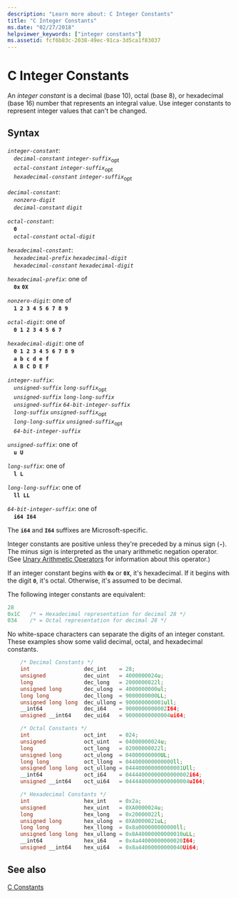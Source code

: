 ```yaml
---
description: "Learn more about: C Integer Constants"
title: "C Integer Constants"
ms.date: "02/27/2018"
helpviewer_keywords: ["integer constants"]
ms.assetid: fcf6b83c-2038-49ec-91ca-3d5ca1f83037
---
```

# C Integer Constants

An *integer constant* is a decimal (base 10), octal (base 8), or hexadecimal (base 16) number that represents an integral value. Use integer constants to represent integer values that can't be changed.

## Syntax

*`integer-constant`*:\
&emsp;*`decimal-constant`* *`integer-suffix`*<sub>opt</sub>\
&emsp;*`octal-constant`* *`integer-suffix`*<sub>opt</sub>\
&emsp;*`hexadecimal-constant`* *`integer-suffix`*<sub>opt</sub>

*`decimal-constant`*:\
&emsp;*`nonzero-digit`*\
&emsp;*`decimal-constant`* *`digit`*

*`octal-constant`*:\
&emsp;**`0`**\
&emsp;*`octal-constant`* *`octal-digit`*

*`hexadecimal-constant`*:\
&emsp;*`hexadecimal-prefix`* *`hexadecimal-digit`*\
&emsp;*`hexadecimal-constant`* *`hexadecimal-digit`*

*`hexadecimal-prefix`*: one of\
&emsp;**`0x`**  **`0X`**

*`nonzero-digit`*: one of\
&emsp;**`1 2 3 4 5 6 7 8 9`**

*`octal-digit`*: one of\
&emsp;**`0 1 2 3 4 5 6 7`**

*`hexadecimal-digit`*: one of\
&emsp;**`0 1 2 3 4 5 6 7 8 9`**\
&emsp;**`a b c d e f`**\
&emsp;**`A B C D E F`**

*`integer-suffix`*:\
&emsp;*`unsigned-suffix`* *`long-suffix`*<sub>opt</sub>\
&emsp;*`unsigned-suffix`* *`long-long-suffix`*\
&emsp;*`unsigned-suffix`* *`64-bit-integer-suffix`*\
&emsp;*`long-suffix`* *`unsigned-suffix`*<sub>opt</sub>\
&emsp;*`long-long-suffix`* *`unsigned-suffix`*<sub>opt</sub>\
&emsp;*`64-bit-integer-suffix`*

*`unsigned-suffix`*: one of\
&emsp;**`u U`**

*`long-suffix`*: one of\
&emsp;**`l L`**

*`long-long-suffix`*: one of\
&emsp;**`ll LL`**

*`64-bit-integer-suffix`*: one of\
&emsp;**`i64 I64`**

The **`i64`** and **`I64`** suffixes are Microsoft-specific.

Integer constants are positive unless they're preceded by a minus sign (**`-`**). The minus sign is interpreted as the unary arithmetic negation operator. (See [Unary Arithmetic Operators](../c-language/unary-arithmetic-operators.md) for information about this operator.)

If an integer constant begins with **`0x`** or **`0X`**, it's hexadecimal. If it begins with the digit **`0`**, it's octal. Otherwise, it's assumed to be decimal.

The following integer constants are equivalent:

```C
28
0x1C   /* = Hexadecimal representation for decimal 28 */
034    /* = Octal representation for decimal 28 */
```

No white-space characters can separate the digits of an integer constant. These examples show some valid decimal, octal, and hexadecimal constants.

```C
    /* Decimal Constants */
    int                 dec_int    = 28;
    unsigned            dec_uint   = 4000000024u;
    long                dec_long   = 2000000022l;
    unsigned long       dec_ulong  = 4000000000ul;
    long long           dec_llong  = 9000000000LL;
    unsigned long long  dec_ullong = 900000000001ull;
    __int64             dec_i64    = 9000000000002I64;
    unsigned __int64    dec_ui64   = 90000000000004ui64;

    /* Octal Constants */
    int                 oct_int    = 024;
    unsigned            oct_uint   = 04000000024u;
    long                oct_long   = 02000000022l;
    unsigned long       oct_ulong  = 04000000000UL;
    long long           oct_llong  = 044000000000000ll;
    unsigned long long  oct_ullong = 044400000000000001Ull;
    __int64             oct_i64    = 04444000000000000002i64;
    unsigned __int64    oct_ui64   = 04444000000000000004uI64;

    /* Hexadecimal Constants */
    int                 hex_int    = 0x2a;
    unsigned            hex_uint   = 0XA0000024u;
    long                hex_long   = 0x20000022l;
    unsigned long       hex_ulong  = 0XA0000021uL;
    long long           hex_llong  = 0x8a000000000000ll;
    unsigned long long  hex_ullong = 0x8A40000000000010uLL;
    __int64             hex_i64    = 0x4a44000000000020I64;
    unsigned __int64    hex_ui64   = 0x8a44000000000040Ui64;
```

## See also

[C Constants](../c-language/c-constants.md)<br/>

